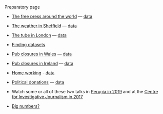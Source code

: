 Preparatory page

- [The free press around the world](https://forms.gle/2eqyZDRSC1ira54b8) — [data](csvs/rsf_2021_sel.csv)
- [The weather in Sheffield](https://forms.gle/vE7qyvDxMPbysyo88) — [data](csvs/sheffield_weather_sel.csv)
- [The tube in London](https://forms.gle/TEcZadFC7MkCMzBu5) — [data](csvs/tube_2017.csv)

- [Finding datasets](https://forms.gle/e59KU8RJgPS3L2jt8)

- [Pub closures in Wales](https://forms.gle/qrL5jyJ6Lkts5vscA) — [data](csvs/wales_pubs.xlsx)
- [Pub closures in Ireland](https://forms.gle/TT7yDtGjRfmwgh9E6) — [data](csvs/ireland_licences_2018.csv)

- [Home working](https://forms.gle/Piaox7p86rDebmX8A) - [data](csvs/hw_2021.xls)
- [Political donations](https://forms.gle/2CrF3gvHMp21Uotx8) — [data](csvs/libdem_2020.xlsx)

- Watch some or all of these two talks in [Perugia in 2019](https://www.youtube.com/watch?v=HN2QXParCXo) and at the [Centre for Investigative Journalism in 2017](https://www.youtube.com/watch?v=DYzDnufwHNE)
- [Big numbers?](https://forms.gle/WjhPJRszdT6ABmZj7)
